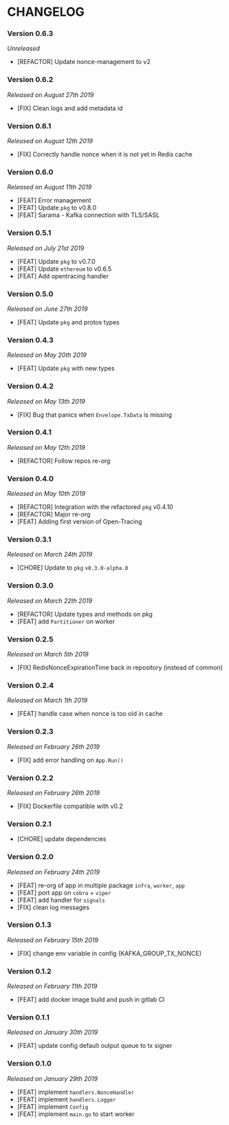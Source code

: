 # CHANGELOG

### Version 0.6.3

*Unreleased*

- [REFACTOR] Update nonce-management to v2

### Version 0.6.2

*Released on August 27th 2019*

- [FIX] Clean logs and add metadata id

### Version 0.6.1

*Released on August 12th 2019*

- [FIX] Correctly handle nonce when it is not yet in Redis cache

### Version 0.6.0

*Released on August 11th 2019*

- [FEAT] Error management
- [FEAT] Update `pkg` to v0.8.0
- [FEAT] Sarama - Kafka connection with TLS/SASL 

### Version 0.5.1

*Released on July 21st 2019*

- [FEAT] Update `pkg` to v0.7.0
- [FEAT] Update `ethereum` to v0.6.5
- [FEAT] Add opentracing handler

### Version 0.5.0

*Released on June 27th 2019*

- [FEAT] Update `pkg` and protos types

### Version 0.4.3

*Released on May 20th 2019*

- [FEAT] Update `pkg` with new types

### Version 0.4.2

*Released on May 13th 2019*

- [FIX] Bug that panics when `Envelope.TxData` is missing

### Version 0.4.1

*Released on May 12th 2019*

- [REFACTOR] Follow repos re-org

### Version 0.4.0

*Released on May 10th 2019*

- [REFACTOR] Integration with the refactored `pkg` v0.4.10
- [REFACTOR] Major re-org
- [FEAT] Adding first version of Open-Tracing

### Version 0.3.1

*Released on March 24th 2019*

- [CHORE] Update to `pkg` `v0.3.0-alpha.8`
  
### Version 0.3.0

*Released on March 22th 2019*

- [REFACTOR] Update types and methods on pkg
- [FEAT] add `Partitioner` on worker

### Version 0.2.5

*Released on March 5th 2019*

- [FIX] RedisNonceExpirationTime back in repository (instead of common)

### Version 0.2.4

*Released on March 1th 2019*

- [FEAT] handle case when nonce is too old in cache

### Version 0.2.3

*Released on February 26th 2019*

- [FIX] add error handling on `App.Run()`

### Version 0.2.2

*Released on February 26th 2019*

- [FIX] Dockerfile compatible with v0.2


### Version 0.2.1

- [CHORE] update dependencies

### Version 0.2.0

*Released on February 24th 2019*

- [FEAT] re-org of app in multiple package `infra`, `worker`, `app`
- [FEAT] port app on `cobra` + `viper`
- [FEAT] add handler for `signals`
- [FIX] clean log messages
  
### Version 0.1.3

*Released on February 15th 2019*

- [FIX] change env variable in config (KAFKA_GROUP_TX_NONCE)

### Version 0.1.2

*Released on February 11th 2019*

- [FEAT] add docker image build and push in gitlab CI

### Version 0.1.1

*Released on January 30th 2019*

- [FEAT] update config default output queue to tx signer

### Version 0.1.0

*Released on January 29th 2019*

- [FEAT] implement `handlers.NonceHandler`
- [FEAT] implement `handlers.Logger`
- [FEAT] implement `Config`
- [FEAT] implement `main.go` to start worker